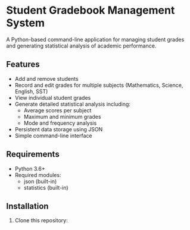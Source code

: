 # Student Gradebook Management System

A Python-based command-line application for managing student grades and generating statistical analysis of academic performance.

## Features

- Add and remove students
- Record and edit grades for multiple subjects (Mathematics, Science, English, SST)
- View individual student grades
- Generate detailed statistical analysis including:
  - Average scores per subject
  - Maximum and minimum grades
  - Mode and frequency analysis
- Persistent data storage using JSON
- Simple command-line interface

## Requirements

- Python 3.6+
- Required modules:
  - json (built-in)
  - statistics (built-in)

## Installation

1. Clone this repository: 
